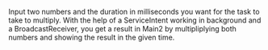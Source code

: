 Input two numbers and the duration in milliseconds you want for the task to take to multiply. With the help of a ServiceIntent working in background and a BroadcastReceiver, you get a result in Main2 by multipliplying both numbers and showing the result in the given time.
